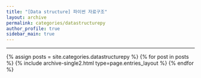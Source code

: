```yaml
---
title: "[Data structure] 파이썬 자료구조"
layout: archive
permalink: categories/datastructurepy
author_profile: true
sidebar_main: true
---
```



<!-- 공백이 포함되어 있는 카테고리 이름의 경우 site.categories['a b c'] 이런식으로! -->

***



{% assign posts = site.categories.datastructurepy %}
{% for post in posts %} {% include archive-single2.html type=page.entries_layout %} {% endfor %}
